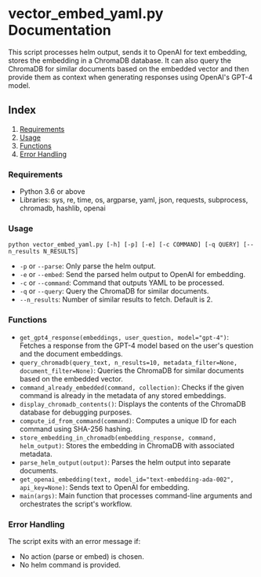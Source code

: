 # vector_embed_yaml.py Documentation

This script processes helm output, sends it to OpenAI for text embedding, stores the embedding in a ChromaDB database.
It can also query the ChromaDB for similar documents based on the embedded vector and then provide them as context when generating responses using OpenAI's GPT-4 model.

## Index
1. [Requirements](#requirements)
2. [Usage](#usage)
3. [Functions](#functions)
4. [Error Handling](#error-handling)

### Requirements
- Python 3.6 or above
- Libraries: sys, re, time, os, argparse, yaml, json, requests, subprocess, chromadb, hashlib, openai

### Usage
```
python vector_embed_yaml.py [-h] [-p] [-e] [-c COMMAND] [-q QUERY] [--n_results N_RESULTS]
```
- `-p` or `--parse`: Only parse the helm output.
- `-e` or `--embed`: Send the parsed helm output to OpenAI for embedding.
- `-c` or `--command`: Command that outputs YAML to be processed.
- `-q` or `--query`: Query the ChromaDB for similar documents.
- `--n_results`: Number of similar results to fetch. Default is 2.

### Functions
- `get_gpt4_response(embeddings, user_question, model="gpt-4")`: Fetches a response from the GPT-4 model based on the user's question and the document embeddings.
- `query_chromadb(query_text, n_results=10, metadata_filter=None, document_filter=None)`: Queries the ChromaDB for similar documents based on the embedded vector.
- `command_already_embedded(command, collection)`: Checks if the given command is already in the metadata of any stored embeddings.
- `display_chromadb_contents()`: Displays the contents of the ChromaDB database for debugging purposes.
- `compute_id_from_command(command)`: Computes a unique ID for each command using SHA-256 hashing.
- `store_embedding_in_chromadb(embedding_response, command, helm_output)`: Stores the embedding in ChromaDB with associated metadata.
- `parse_helm_output(output)`: Parses the helm output into separate documents.
- `get_openai_embedding(text, model_id="text-embedding-ada-002", api_key=None)`: Sends text to OpenAI for embedding.
- `main(args)`: Main function that processes command-line arguments and orchestrates the script's workflow.

### Error Handling
The script exits with an error message if:
- No action (parse or embed) is chosen.
- No helm command is provided.
